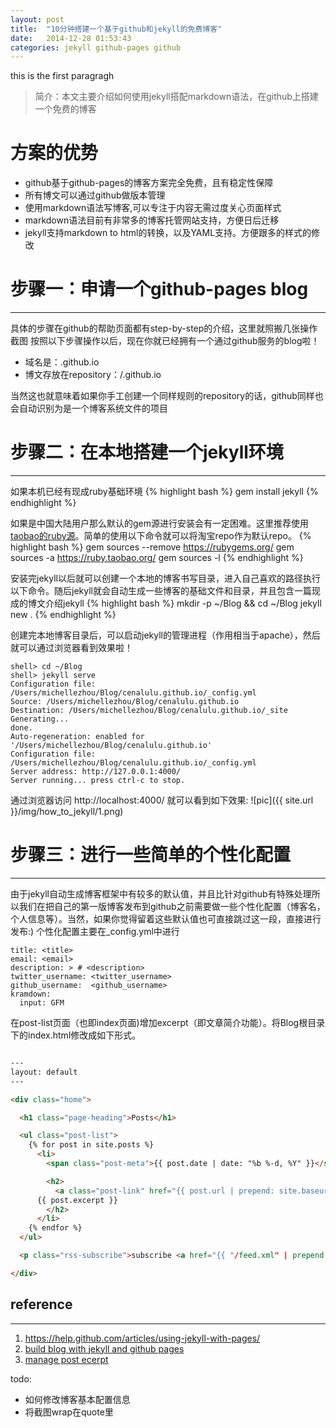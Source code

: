 ```yaml
---
layout: post
title:  "10分钟搭建一个基于github和jekyll的免费博客"
date:   2014-12-28 01:53:43
categories: jekyll github-pages github
---
```

this is the first paragragh





>简介：本文主要介绍如何使用jekyll搭配markdown语法，在github上搭建一个免费的博客


# 方案的优势
- github基于github-pages的博客方案完全免费，且有稳定性保障
- 所有博文可以通过github做版本管理
- 使用markdown语法写博客,可以专注于内容无需过度关心页面样式
- markdown语法目前有非常多的博客托管网站支持，方便日后迁移
- jekyll支持markdown to html的转换，以及YAML支持。方便跟多的样式的修改


# 步骤一：申请一个github-pages blog
---

具体的步骤在github的帮助页面都有step-by-step的介绍，这里就照搬几张操作截图
按照以下步骤操作以后，现在你就已经拥有一个通过github服务的blog啦！

- 域名是：<username>.github.io
- 博文存放在repository：<username>/<username>.github.io

当然这也就意味着如果你手工创建一个同样规则的repository的话，github同样也会自动识别为是一个博客系统文件的项目


# 步骤二：在本地搭建一个jekyll环境
---

如果本机已经有现成ruby基础环境
{% highlight bash %}
gem install jekyll
{% endhighlight %}

如果是中国大陆用户那么默认的gem源进行安装会有一定困难。这里推荐使用[taobao的ruby源](https://ruby.taobao.org/)。简单的使用以下命令就可以将淘宝repo作为默认repo。
{% highlight bash %}
gem sources --remove https://rubygems.org/
gem sources -a https://ruby.taobao.org/
gem sources -l
{% endhighlight %}

安装完jekyll以后就可以创建一个本地的博客书写目录，进入自己喜欢的路径执行以下命令。随后jekyll就会自动生成一些博客的基础文件和目录，并且包含一篇现成的博文介绍jekyll
{% highlight bash %}
mkdir -p ~/Blog && cd ~/Blog
jekyll new .
{% endhighlight %}

创建完本地博客目录后，可以启动jekyll的管理进程（作用相当于apache），然后就可以通过浏览器看到效果啦！

```
shell> cd ~/Blog
shell> jekyll serve
Configuration file: /Users/michellezhou/Blog/cenalulu.github.io/_config.yml
Source: /Users/michellezhou/Blog/cenalulu.github.io
Destination: /Users/michellezhou/Blog/cenalulu.github.io/_site
Generating...
done.
Auto-regeneration: enabled for '/Users/michellezhou/Blog/cenalulu.github.io'
Configuration file: /Users/michellezhou/Blog/cenalulu.github.io/_config.yml
Server address: http://127.0.0.1:4000/
Server running... press ctrl-c to stop.
```

通过浏览器访问 http://localhost:4000/ 就可以看到如下效果:
![pic]({{ site.url }}/img/how_to_jekyll/1.png)


# 步骤三：进行一些简单的个性化配置
---

由于jekyll自动生成博客框架中有较多的默认值，并且比针对github有特殊处理所以我们在把自己的第一版博客发布到github之前需要做一些个性化配置（博客名，个人信息等）。当然，如果你觉得留着这些默认值也可直接跳过这一段，直接进行发布:)
个性化配置主要在_config.yml中进行

```
title: <title>
email: <email>
description: > # <description>
twitter_username: <twitter_username>
github_username:  <github_username>
kramdown:
  input: GFM
```

在post-list页面（也即index页面)增加excerpt（即文章简介功能）。将Blog根目录下的index.html修改成如下形式。

```html

---
layout: default
---

<div class="home">

  <h1 class="page-heading">Posts</h1>

  <ul class="post-list">
    {% for post in site.posts %}
      <li>
        <span class="post-meta">{{ post.date | date: "%b %-d, %Y" }}</span>

        <h2>
          <a class="post-link" href="{{ post.url | prepend: site.baseurl }}">{{ post.title }}</a>
	  {{ post.excerpt }}
        </h2>
      </li>
    {% endfor %}
  </ul>

  <p class="rss-subscribe">subscribe <a href="{{ "/feed.xml" | prepend: site.baseurl }}">via RSS</a></p>

</div>

```


## reference
---

1. https://help.github.com/articles/using-jekyll-with-pages/
2. [build blog with jekyll and github pages](http://www.smashingmagazine.com/2014/08/01/build-blog-jekyll-github-pages/)
3. [manage post ecerpt](http://melandri.net/2013/11/24/manage-posts-excerpt-in-jekyll/)



todo: 

- 如何修改博客基本配置信息
- 将截图wrap在quote里
